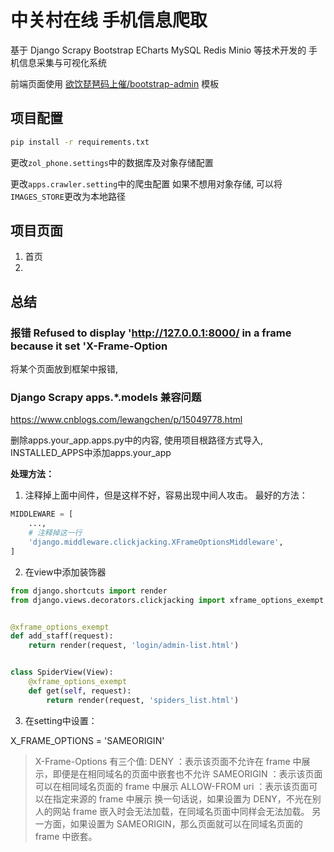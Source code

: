 # 中关村在线 手机信息爬取

基于 Django Scrapy Bootstrap ECharts MySQL Redis Minio 等技术开发的 手机信息采集与可视化系统

前端页面使用 [欲饮琵琶码上催/bootstrap-admin](https://gitee.com/ajiho/bootstrap-admin.git) 模板

## 项目配置

```bash
pip install -r requirements.txt
```

更改`zol_phone.settings`中的数据库及对象存储配置

更改`apps.crawler.setting`中的爬虫配置
如果不想用对象存储, 可以将`IMAGES_STORE`更改为本地路径

## 项目页面

1. 首页
2. 

## 总结

### 报错 Refused to display 'http://127.0.0.1:8000/ in a frame because it set 'X-Frame-Option

将某个页面放到框架中报错,

### Django Scrapy apps.*.models 兼容问题

https://www.cnblogs.com/lewangchen/p/15049778.html

删除apps.your_app.apps.py中的内容, 使用项目根路径方式导入, INSTALLED_APPS中添加apps.your_app


**处理方法：**

1. 注释掉上面中间件，但是这样不好，容易出现中间人攻击。
   最好的方法：

```python
MIDDLEWARE = [
    ...,
    # 注释掉这一行
    'django.middleware.clickjacking.XFrameOptionsMiddleware',
]
```

2. 在view中添加装饰器

```python
from django.shortcuts import render
from django.views.decorators.clickjacking import xframe_options_exempt


@xframe_options_exempt
def add_staff(request):
    return render(request, 'login/admin-list.html')


class SpiderView(View):
    @xframe_options_exempt
    def get(self, request):
        return render(request, 'spiders_list.html')

```

3. 在setting中设置：

X_FRAME_OPTIONS = 'SAMEORIGIN'

> X-Frame-Options 有三个值:
> DENY ：表示该页面不允许在 frame 中展示，即便是在相同域名的页面中嵌套也不允许
> SAMEORIGIN ：表示该页面可以在相同域名页面的 frame 中展示
> ALLOW-FROM uri ：表示该页面可以在指定来源的 frame 中展示
> 换一句话说，如果设置为 DENY，不光在别人的网站 frame 嵌入时会无法加载，在同域名页面中同样会无法加载。
> 另一方面，如果设置为 SAMEORIGIN，那么页面就可以在同域名页面的 frame 中嵌套。